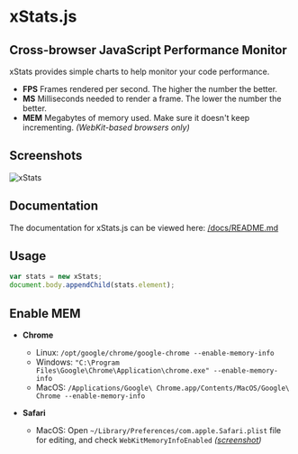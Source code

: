 # xStats.js
## Cross-browser JavaScript Performance Monitor

xStats provides simple charts to help monitor your code performance.

* **FPS** Frames rendered per second. The higher the number the better.
* **MS** Milliseconds needed to render a frame. The lower the number the better.
* **MEM** Megabytes of memory used. Make sure it doesn't keep incrementing. *(WebKit-based browsers only)*

## Screenshots

![xStats](https://github.com/jdalton/xstats.js/raw/master/xstats.png)

## Documentation

The documentation for xStats.js can be viewed here: [/docs/README.md](https://github.com/jdalton/xstats.js/blob/master/docs/README.md#readme)

## Usage

``` js
var stats = new xStats;
document.body.appendChild(stats.element);
```

## Enable MEM

* **Chrome**
  * Linux: `/opt/google/chrome/google-chrome --enable-memory-info`
  * Windows: `"C:\Program Files\Google\Chrome\Application\chrome.exe" --enable-memory-info`
  * MacOS: `/Applications/Google\ Chrome.app/Contents/MacOS/Google\ Chrome --enable-memory-info`

* **Safari**
  * MacOS: Open `~/Library/Preferences/com.apple.Safari.plist` file for editing, and
    check `WebKitMemoryInfoEnabled` *([screenshot](http://mrdoob.github.com/stats.js/assets/safari_enablemem.png))*
